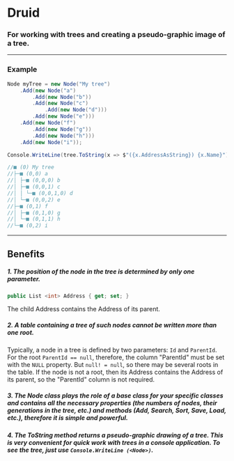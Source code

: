 # Druid
### For working with trees and creating a pseudo-graphic image of a tree.
------------
### Example
```csharp
Node myTree = new Node("My tree")
    .Add(new Node("a")
        .Add(new Node("b"))
        .Add(new Node("c")
            .Add(new Node("d")))
        .Add(new Node("e")))
    .Add(new Node("f")
        .Add(new Node("g"))
        .Add(new Node("h")))
    .Add(new Node("i"));

Console.WriteLine(tree.ToString(x => $"({x.AddressAsString}) {x.Name}"))

//■ (0) My tree
//├─■ (0,0) a
//│ ├─■ (0,0,0) b
//│ ├─■ (0,0,1) c
//│ │ └─■ (0,0,1,0) d
//│ └─■ (0,0,2) e
//├─■ (0,1) f
//│ ├─■ (0,1,0) g
//│ └─■ (0,1,1) h
//└─■ (0,2) i
```
***
## Benefits

##### 1. The position of the node in the tree is determined by only one parameter.
```csharp
public List <int> Address { get; set; }
```
The child Address contains the Address of its parent.

##### 2. A table containing a tree of such nodes cannot be written more than one root.
Typically, a node in a tree is defined by two parameters: `Id` and `ParentId`. For the root `ParentId == null`, therefore, the column "ParentId" must be set with the `NULL` property. But `null! = null`, so there may be several roots in the table. If the node is not a root, then its Address contains the Address of its parent, so the "ParentId" column is not required.
##### 3. The Node class plays the role of a base class for your specific classes and contains all the necessary properties (the numbers of nodes, their generations in the tree, etc.) and methods (Add, Search, Sort, Save, Load, etc.), therefore it is simple and powerful.
##### 4. The ToString method returns a pseudo-graphic drawing of a tree. This is very convenient for quick work with trees in a console application. To see the tree, just use `Console.WriteLine (<Node>)`.



